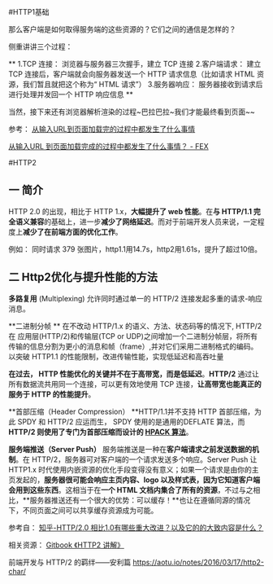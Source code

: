 #HTTP1基础

那么客户端是如何取得服务端的这些资源的？它们之间的通信是怎样的？

侧重讲讲三个过程：

**
1.TCP 连接： 浏览器与服务器三次握手，建立 TCP 连接
2.客户端请求： 建立 TCP 连接后，客户端就会向服务器发送一个 HTTP 请求信息（比如请求 HTML 资源，我们暂且就把这个称为“ HTML 请求”）
3.服务器响应： 服务器接收到请求后进行处理并发回一个 HTTP 响应信息
**

当然，接下来还有浏览器解析渲染的过程~巴拉巴拉~我们才能最终看到页面~~

参考：
[从输入URL到页面加载完的过程中都发生了什么事情](http://blog.aijc.net/server/2015/11/03/%E4%BB%8E%E8%BE%93%E5%85%A5URL%E5%88%B0%E9%A1%B5%E9%9D%A2%E5%8A%A0%E8%BD%BD%E5%AE%8C%E7%9A%84%E8%BF%87%E7%A8%8B%E4%B8%AD%E9%83%BD%E5%8F%91%E7%94%9F%E4%BA%86%E4%BB%80%E4%B9%88%E4%BA%8B%E6%83%85)

[从输入URL 到页面加载完成的过程中都发生了什么事情？ - FEX](http://fex.baidu.com/blog/2014/05/what-happen/)


#HTTP2
## 一 简介
HTTP 2.0 的出现，相比于 HTTP 1.x，**大幅提升了 web 性能**。在**与 HTTP/1.1 完全语义兼容**的基础上，进一步**减少了网络延迟**。而对于前端开发人员来说，一定程度上**减少了在前端方面的优化工作**。

例如：
同时请求 379 张图片，http1.1用14.7s，http2用1.61s，提升了超过10倍。

## 二 Http2优化与提升性能的方法
**多路复用** (Multiplexing)
允许同时通过单一的 HTTP/2 连接发起多重的请求-响应消息。

**二进制分帧 **
在不改动 HTTP/1.x 的语义、方法、状态码等的情况下, HTTP/2在 应用层(HTTP/2)和传输层(TCP or UDP)之间增加一个二进制分帧层，将所有传输的信息分割为更小的消息和帧（frame）,并对它们采用二进制格式的编码。以突破 HTTP1.1 的性能限制，改进传输性能，实现低延迟和高吞吐量


**在过去， HTTP 性能优化的关键并不在于高带宽，而是低延迟**。**HTTP/2** 通过让所有数据流共用同一个连接，可以更有效地使用 TCP 连接，**让高带宽也能真正的服务于 HTTP 的性能提升**。


**首部压缩（Header Compression） 
**HTTP/1.1并不支持 HTTP 首部压缩，为此 SPDY 和 HTTP/2 应运而生， SPDY 使用的是通用的DEFLATE 算法，而 **HTTP/2 则使用了专门为首部压缩而设计的 [HPACK 算法](http://http2.github.io/http2-spec/compression.html)**。

**服务端推送（Server Push）**
服务端推送是一种在**客户端请求之前发送数据的机制**。在 HTTP/2，服务器可对客户端的一个请求发送多个响应。Server Push 让 HTTP1.x 时代使用内嵌资源的优化手段变得没有意义；如果一个请求是由你的主页发起的，**服务器很可能会响应主页内容、logo 以及样式表，因为它知道客户端会用到这些东西**。这相当于在**一个 HTML 文档内集合了所有的资源**，不过与之相比，**服务器推送还有一个很大的优势：可以缓存！**也让在遵循同源的情况下，不同页面之间可以共享缓存资源成为可能。

参考自：
[知乎-HTTP/2.0 相比1.0有哪些重大改进？以及它的的大致内容是什么？](https://www.zhihu.com/question/34074946)


相关资源：
[Gitbook 《HTTP2 讲解》
](https://ye11ow.gitbooks.io/http2-explained/content/)

前端开发与 HTTP/2 的羁绊——安利篇
https://aotu.io/notes/2016/03/17/http2-char/

















